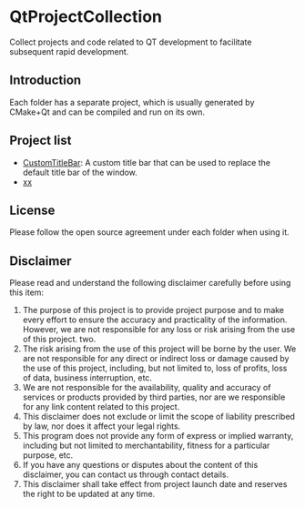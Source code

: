 # QtProjectCollection

Collect projects and code related to QT development to facilitate subsequent rapid development.

## Introduction

Each folder has a separate project, which is usually generated by CMake+Qt and can be compiled and run on its own.

## Project list

- [CustomTitleBar](CustomTitleBar): A custom title bar that can be used to replace the default title bar of the window.
- [xx]()


## License

Please follow the open source agreement under each folder when using it.

## Disclaimer

Please read and understand the following disclaimer carefully before using this item: 

1. The purpose of this project is to provide project purpose and to make every effort to ensure the accuracy and practicality of the information. 
However, we are not responsible for any loss or risk arising from the use of this project. 
two. 
2. The risk arising from the use of this project will be borne by the user. 
We are not responsible for any direct or indirect loss or damage caused by the use of this project, including, but not limited to, loss of profits, loss of data, business interruption, etc. 
3. We are not responsible for the availability, quality and accuracy of services or products provided by third parties, nor are we responsible for any link content related to this project. 
4. This disclaimer does not exclude or limit the scope of liability prescribed by law, nor does it affect your legal rights. 
5. This program does not provide any form of express or implied warranty, including but not limited to merchantability, fitness for a particular purpose, etc. 
6. If you have any questions or disputes about the content of this disclaimer, you can contact us through contact details. 
7. This disclaimer shall take effect from project launch date and reserves the right to be updated at any time.
